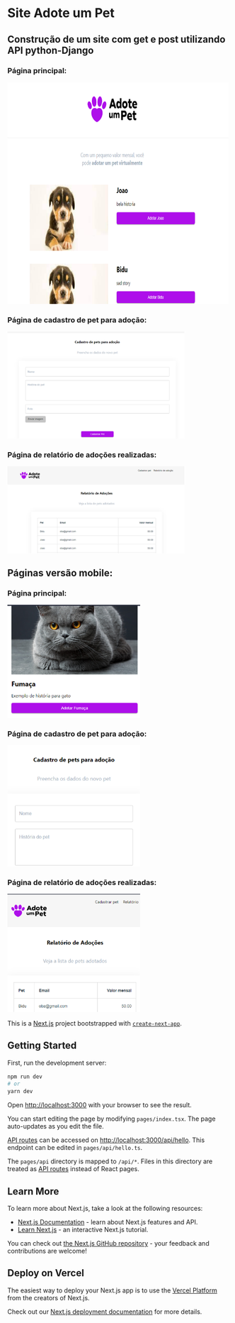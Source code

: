 # Site Adote um Pet 

## Construção de um site com get e post utilizando API python-Django

### Página principal:

 <img src="./public/imagens/index.png" width="500" height="500"><br>
 
 ### Página de cadastro de pet para adoção:
 
 <img src="./public/imagens/register.png" width="400">
 
 ### Página de relatório de adoções realizadas: 
 
 <img src="./public/imagens/report.png" width="400">

## Páginas versão mobile:

### Página principal:
<img src="./public/imagens/indexMobi.png" width="300">

### Página de cadastro de pet para adoção:
<img src="./public/imagens/registerMobi.png" width="300">

### Página de relatório de adoções realizadas: 
<img src="./public/imagens/reportMobi.png" width="300">


This is a [Next.js](https://nextjs.org/) project bootstrapped with [`create-next-app`](https://github.com/vercel/next.js/tree/canary/packages/create-next-app).

## Getting Started

First, run the development server:

```bash
npm run dev
# or
yarn dev
```

Open [http://localhost:3000](http://localhost:3000) with your browser to see the result.

You can start editing the page by modifying `pages/index.tsx`. The page auto-updates as you edit the file.

[API routes](https://nextjs.org/docs/api-routes/introduction) can be accessed on [http://localhost:3000/api/hello](http://localhost:3000/api/hello). This endpoint can be edited in `pages/api/hello.ts`.

The `pages/api` directory is mapped to `/api/*`. Files in this directory are treated as [API routes](https://nextjs.org/docs/api-routes/introduction) instead of React pages.

## Learn More

To learn more about Next.js, take a look at the following resources:

- [Next.js Documentation](https://nextjs.org/docs) - learn about Next.js features and API.
- [Learn Next.js](https://nextjs.org/learn) - an interactive Next.js tutorial.

You can check out [the Next.js GitHub repository](https://github.com/vercel/next.js/) - your feedback and contributions are welcome!

## Deploy on Vercel

The easiest way to deploy your Next.js app is to use the [Vercel Platform](https://vercel.com/new?utm_medium=default-template&filter=next.js&utm_source=create-next-app&utm_campaign=create-next-app-readme) from the creators of Next.js.

Check out our [Next.js deployment documentation](https://nextjs.org/docs/deployment) for more details.
